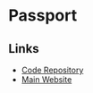 # Passport

## Links

- [Code Repository](https://github.com/jaredhanson/passport)
- [Main Website](https://passportjs.org)
